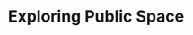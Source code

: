 ---
title: "Exploring Public Space"
layout: picture
picture: "/assets/posts/2015/2015-09-26-exploring-public-space/20150926_203642225_iOS.jpg"
tags:
  - Photograph
  - Reflection
  - Seattle
---